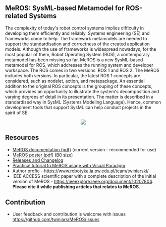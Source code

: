 ## MeROS: SysML-based Metamodel for ROS-related Systems

The complexity of today's robot control systems implies difficulty in developing them efficiently and reliably. Systems engineering (SE) and frameworks come to help. The framework metamodels are needed to support the standardisation and correctness of the created application models. Although the use of frameworks is widespread nowadays, for the most popular of them, Robot Operating System (ROS), a contemporary  metamodel has been missing so far. MeROS is a new SysML-based metamodel for ROS, which addresses the running system and developer workspace. The ROS comes in two versions: ROS 1 and ROS 2. The MeROS includes both versions. In particular, the latest ROS 1 concepts are considered, such as nodelet, action, and metapackage. An essential addition to the original ROS concepts is the grouping of these concepts, which provides an opportunity to illustrate the system's decomposition and varying degrees of detail in its presentation. The matter is described in a standardised way in SysML (Systems Modeling Language). Hence, common development tools that support SysML can help conduct projects in the spirit of SE.

<p align="center">
<img src="https://github.com/twiniars/MeROS/blob/main/meros-graphical-abstract.png"> 
</p>

## Resources
* [MeROS documentation (pdf)](https://github.com/twiniars/MeROS/releases/download/2.0.0/meros-2-0-0-doc.pdf) (current version - recommended for use)
* [MeROS poster (pdf)](https://github.com/twiniars/MeROS/releases/download/2.0.0/meros-2-0-0-poster-b0.pdf) (B0 size)
* [Releases and Changelog](https://github.com/twiniars/MeROS/releases)
* [Practical tutorial to MeROS usage with Visual Paradigm](Tutorial.md)
* Author profie - https://www.robotyka.ia.pw.edu.pl/team/twiniarski/
* IEEE ACCESS scientific paper with a complete description of the initial version of MeROS - https://ieeexplore.ieee.org/document/10207804. **Please cite it while publishing articles that relates to MeROS**.

## Contribution

* User feedback and contribution is welcome with issues https://github.com/twiniars/MeROS/issues



